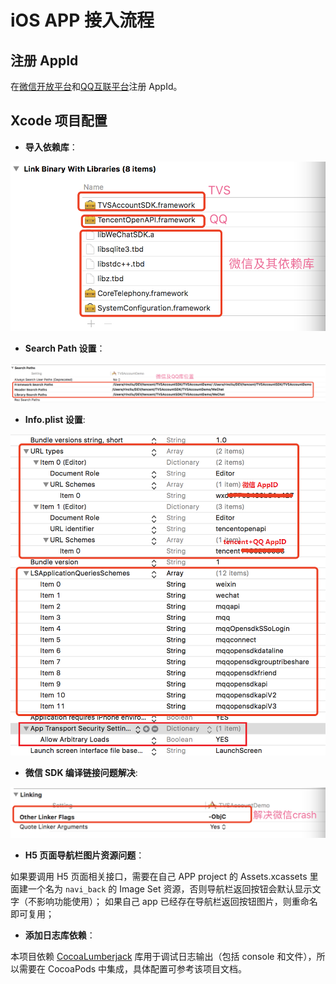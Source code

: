 # iOS APP 接入流程

## 注册 AppId

在[微信开放平台][1]和[QQ互联平台][2]注册 AppId。

## Xcode 项目配置

* **导入依赖库**：

![](image/xcode_0.png)

* **Search Path 设置**：

![](image/xcode_1.png)

* **Info.plist 设置**:

![](image/xcode_2.png)

* **微信 SDK 编译链接问题解决**:

![](image/xcode_3.png)

* **H5 页面导航栏图片资源问题**：

如果要调用 H5 页面相关接口，需要在自己 APP project 的 Assets.xcassets 里面建一个名为 `navi_back` 的 Image Set 资源，否则导航栏返回按钮会默认显示文字（不影响功能使用）；
如果自己 app 已经存在导航栏返回按钮图片，则重命名即可复用；

* **添加日志库依赖**：

本项目依赖 [CocoaLumberjack][3] 库用于调试日志输出（包括 console 和文件），所以需要在 CocoaPods 中集成，具体配置可参考该项目文档。

[1]: https://open.weixin.qq.com/

[2]: https://connect.qq.com/index.html

[3]: https://github.com/CocoaLumberjack/CocoaLumberjack
